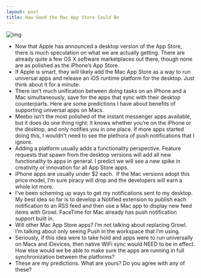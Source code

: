 ```yaml
---
layout: post
title: How Good the Mac App Store Could Be
---
```

![img](http://media.idownloadblog.com/wp-content/uploads/2010/10/155040-macappstore-386_original.png)
* Now that Apple has announced a desktop version of the App Store, there is much speculation on what we are actually getting. There are already quite a few OS X software marketplaces out there, though none are as polished as the iPhone’s App Store.
* If Apple is smart, they will likely add the Mac App Store as a way to run universal apps and release an iOS runtime platform for the desktop. Just think about it for a minute.
* There isn’t much unification between doing tasks on an iPhone and a Mac simultaneously, save for the apps that sync with their desktop counterparts. Here are some predictions I have about benefits of supporting universal apps on Macs.
* Meebo isn’t the most polished of the instant messenger apps available, but it does do one thing right: it knows whether you’re on the iPhone or the desktop, and only notifies you in one place. If more apps started doing this, I wouldn’t need to see the plethora of push notifications that I ignore.
* Adding a platform usually adds a functionality perspective. Feature requests that spawn from the desktop versions will add all new functionality to apps in general. I predict we will see a new spike in creativity or innovation for all App Store apps.
* iPhone apps are usually under $2 each.  If the Mac versions adopt this price model, I’m sure piracy will drop and the developers will earn a whole lot more.
* I’ve been scheming up ways to get my notifications sent to my desktop. My best idea so far is to develop a Notified extension to publish each notification to an RSS feed and then use a Mac app to display new feed items with Growl. FaceTime for Mac already has push notification support built in.
* Will other Mac App Store apps? I’m not talking about replacing Growl. I’m talking about only seeing Push in the workspace that I’m using.
* Seriously, if this idea were to take hold and apps were to run universally on Macs and iDevices, then native WiFi sync would NEED to be in effect. How else would we be able to make sure the apps are running in full synchronization between the platforms?
* These are my predictions. What are yours? Do you agree with any of these?

